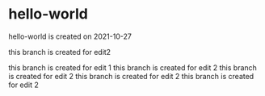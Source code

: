 # hello-world
hello-world is created on 2021-10-27

this branch is created for edit2

this branch is created  for edit 1
this branch is created for edit 2
this branch is created for edit 2
this branch is created for edit 2
this branch is created for edit 2

